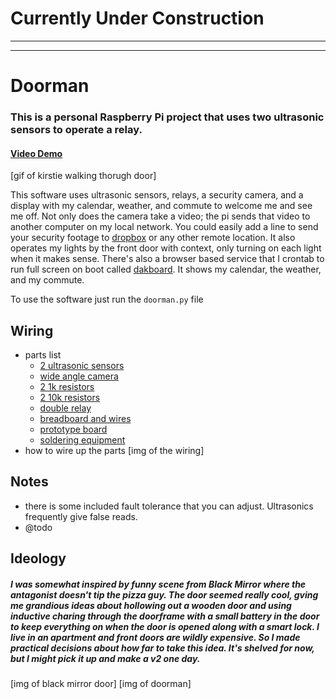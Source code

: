 # Currently Under Construction
---
---
# Doorman
### This is a personal Raspberry Pi project that uses two ultrasonic sensors to operate a relay.
#### [Video Demo](https://www.youtube.com/watch?v=LjEhM52aX-M)
[gif of kirstie walking thorugh door]

This software uses ultrasonic sensors, relays, a security camera, and a display with my calendar, weather, and commute to welcome me and see me off. Not only does the camera take a video; the pi sends that video to another computer on my local network. You could easily add a line to send your security footage to [dropbox](https://www.dropbox.com/developers/documentation/python#tutorial) or any other remote location. It also operates my lights by the front door with context, only turning on each light when it makes sense. There's also a browser based service that I crontab to run full screen on boot called [dakboard](https://www.dakboard.com/site). It shows my calendar, the weather, and my commute.

To use the software just run the `doorman.py` file

## Wiring
- parts list
  - [2 ultrasonic sensors](amazon.com/)
  - [wide angle camera](amazon.com/)
  - [2 1k resistors](??)
  - [2 10k resistors](??)
  - [double relay](amazon.com/)
  - [breadboard and wires](amazon.com/)
  - [prototype board](amazon.com/)
  - [soldering equipment](amazon.com/)
- how to wire up the parts
  [img of the wiring]
  
## Notes
  - there is some included fault tolerance that you can adjust. Ultrasonics frequently give false reads.
  - @todo
  
  
## Ideology
##### I was somewhat inspired by funny scene from Black Mirror where the antagonist doesn't tip the pizza guy. The door seemed really cool, gving me grandious ideas about hollowing out a wooden door and using inductive charing through the doorframe with a small battery in the door to keep everything on when the door is opened along with a smart lock. I live in an apartment and front doors are wildly expensive. So I made practical decisions about how far to take this idea. It's shelved for now, but I might pick it up and make a v2 one day.

[img of black mirror door]
[img of doorman]
